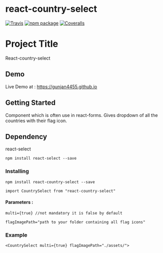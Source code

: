 # react-country-select

[![Travis][build-badge]][build]
[![npm package][npm-badge]][npm]
[![Coveralls][coveralls-badge]][coveralls]
# Project Title

React-country-select

## Demo

Live Demo at : https://gunjan4455.github.io

## Getting Started

Component which is often use in react-forms. Gives dropdown of all the countries with their flag icon.

## Dependency

react-select
```
npm install react-select --save
```

### Installing 
``` 
npm install react-country-select --save

import CountrySelect from "react-country-select"
```

#### Parameters :
```
multi={true} //not mandatory it is false by default

flagImagePath="path to your folder containing all flag icons"
```
### Example
```
<CountrySelect multi={true} flagImagePath="./assets/">
```

[build-badge]: https://img.shields.io/travis/user/repo/master.png?style=flat-square
[build]: https://travis-ci.org/user/repo

[npm-badge]: https://img.shields.io/npm/v/npm-package.png?style=flat-square
[npm]: https://www.npmjs.org/package/npm-package

[coveralls-badge]: https://img.shields.io/coveralls/user/repo/master.png?style=flat-square
[coveralls]: https://coveralls.io/github/user/repo
